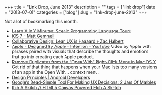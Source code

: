 +++
title = "Link Drop, June 2013"
description = ""
tags = ["link drop"]
date = "2013-07-01"
categories = ["blog"]
slug = "link-drop-june-2013"
+++



<p>Not a lot of bookmarking this month.  </p>
<ul class="ld">
<li><a href="http://learnxinyminutes.com/" class="ttl">Learn X in Y Minutes: Scenic Programming Language Tours</a> </li>
<li><a href="http://mattgemmell.com/2013/06/12/ios-7/" class="ttl">iOS 7 - Matt Gemmell</a> </li>
<li><a href="http://www.zachalbert.com/collaborative-design-lean-ux-is-haaaard/" class="ttl">Collaborative Design: Lean UX is Haaaard » Zac Halbert</a> </li>
<li><a href="http://www.youtube.com/watch?v=VpZmIiIXuZ0" class="ttl">Apple - Designed By Apple - Intention - YouTube</a> Video by Apple with phrases paired with visuals that describe the thoughts and emotions that go into creating each Apple product.</li>
<li><a href="http://osxdaily.com/2013/01/22/fix-open-with-menu-mac-os-x/" class="ttl">Remove Duplicates from the “Open With” Right-Click Menu in Mac OS X</a> Get rid of that thing that happens when your Mac lists too many versions of an app in the Open With... context menu.</li>
<li><a href="http://developer.android.com/design/get-started/principles.html" class="ttl">Design Principles | Android Developers</a> </li>
<li><a href="http://www.fastcodesign.com/1672657/google-s-dead-simple-tool-for-making-ux-decisions-2-jars-of-marbles#1" class="ttl">Google’s Dead-Simple Tool For Making UX Decisions: 2 Jars Of Marbles</a> </li>
<li><a href="http://itchaskitch.com/" class="ttl">Itch A Skitch // HTML5 Canvas Powered Etch A Sketch</a> </li>
</ul>
    
  
